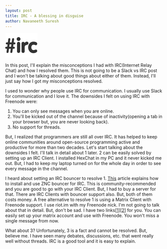 ```yaml
---
layout: post
title: IRC - A blessing in disguise
author: Navaneeth Suresh
---
```


![IRC](https://raw.githubusercontent.com/themousepotato/themousepotato.github.io/master/images/irc.svg)

In this post, I'll explain the misconceptions I had with IRC(Internet Relay Chat) and how I resolved them. This is not going to be a Slack vs IRC post and I won't be talking about good things about either of them. Instead, I'll just say how I got my misconceptions resolved.

I used to wonder why people use IRC for communication. I usually use Slack for communication and I love it. The downsides I felt on using IRC with Freenode were:

1. You can only see messages when you are online.
2. You'll be kicked out of the channel because of inactivity(opening a tab in your browser but, you are never looking back).
3. No support for threads.

But, I realized that programmers are still all over IRC. It has helped to keep online communities around open-source programming active and productive for more than two decades. Let's start talking about the downsides I felt. I'll talk in detail about 1 later. 2 can be easily solved by setting up an IRC Client. I installed HexChat in my PC and it never kicked me out. But, I had to keep my laptop turned on for the whole day in order to see every message in the channel.

I heard about setting an IRC bouncer to resolve 1. [This](https://opensource.com/article/17/4/never-leave-irc-again) article explains how to install and use ZNC bouncer for IRC. This is community-recommended and you are good to go with your IRC Client. But, I had to buy a server for that. There are IRC Clients with bouncer support also. But, both of them costs money. A free alternative to resolve 1 is using a Matrix Client with Freenode support. I use riot.im with my Freenode nick. I'm not going to talk about that in detail. But, don't be sad. I have two links[[1](https://github.com/matrix-org/matrix-appservice-irc/wiki/End-user-FAQ)][[2](https://gist.github.com/fstab/ce805d3001600ac147b79d413668770d)] for you. You can easily set up your matrix account and use with Freenode. You won't miss a single message from now.

What about 3? Unfortunately, 3 is a fact and cannot be resolved. But, believe me. I have seen many debates, discussions, etc. that went really well without threads. IRC is a good tool and it is easy to explain.


